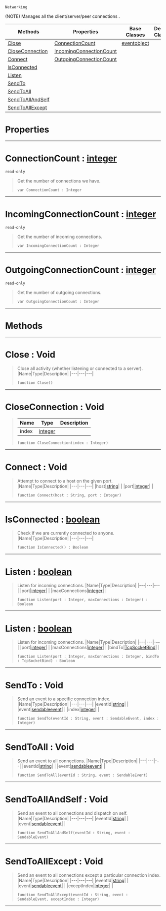  `Networking`

(NOTE) Manages all the client/server/peer connections .

|Methods|Properties|Base Classes|Derived Classes|
|---|---|---|---|
|[ Close](https://github.com/ZilchEngine/ZilchDocs/blob/master/code_reference/class_reference/tcpsocket.md#close-void)|[ ConnectionCount](https://github.com/ZilchEngine/ZilchDocs/blob/master/code_reference/class_reference/tcpsocket.md#connectioncount-zilch-eng)|[eventobject](https://github.com/ZilchEngine/ZilchDocs/blob/master/code_reference/class_reference/eventobject.md)| |
|[ CloseConnection](https://github.com/ZilchEngine/ZilchDocs/blob/master/code_reference/class_reference/tcpsocket.md#closeconnection-void)|[ IncomingConnectionCount](https://github.com/ZilchEngine/ZilchDocs/blob/master/code_reference/class_reference/tcpsocket.md#incomingconnectioncount)| | |
|[ Connect](https://github.com/ZilchEngine/ZilchDocs/blob/master/code_reference/class_reference/tcpsocket.md#connect-void)|[ OutgoingConnectionCount](https://github.com/ZilchEngine/ZilchDocs/blob/master/code_reference/class_reference/tcpsocket.md#outgoingconnectioncount)| | |
|[ IsConnected](https://github.com/ZilchEngine/ZilchDocs/blob/master/code_reference/class_reference/tcpsocket.md#isconnected-zilch-engine)| | | |
|[ Listen](https://github.com/ZilchEngine/ZilchDocs/blob/master/code_reference/class_reference/tcpsocket.md#listen-zilch-engine-docum)| | | |
|[ SendTo](https://github.com/ZilchEngine/ZilchDocs/blob/master/code_reference/class_reference/tcpsocket.md#sendto-void)| | | |
|[ SendToAll](https://github.com/ZilchEngine/ZilchDocs/blob/master/code_reference/class_reference/tcpsocket.md#sendtoall-void)| | | |
|[ SendToAllAndSelf](https://github.com/ZilchEngine/ZilchDocs/blob/master/code_reference/class_reference/tcpsocket.md#sendtoallandself-void)| | | |
|[ SendToAllExcept](https://github.com/ZilchEngine/ZilchDocs/blob/master/code_reference/class_reference/tcpsocket.md#sendtoallexcept-void)| | | |


 #  Properties


---  
 #  ConnectionCount : [integer](https://github.com/ZilchEngine/ZilchDocs/blob/master/code_reference/nada_base_types/integer.md)

 `read-only`

> Get the number of connections we have.
> ``` lang=cpp, name=Nada
> var ConnectionCount : Integer


---  
 #  IncomingConnectionCount : [integer](https://github.com/ZilchEngine/ZilchDocs/blob/master/code_reference/nada_base_types/integer.md)

 `read-only`

> Get the number of incoming connections.
> ``` lang=cpp, name=Nada
> var IncomingConnectionCount : Integer


---  
 #  OutgoingConnectionCount : [integer](https://github.com/ZilchEngine/ZilchDocs/blob/master/code_reference/nada_base_types/integer.md)

 `read-only`

> Get the number of outgoing connections.
> ``` lang=cpp, name=Nada
> var OutgoingConnectionCount : Integer


---  
 #  Methods


---  
 #  Close : Void

> Close all activity (whether listening or connected to a server).
> |Name|Type|Description|
> |---|---|---|
> ``` lang=cpp, name=Nada
> function Close()
> ``` 


---  
 #  CloseConnection : Void

> 
> |Name|Type|Description|
> |---|---|---|
> |index|[integer](https://github.com/ZilchEngine/ZilchDocs/blob/master/code_reference/nada_base_types/integer.md)| |
> ``` lang=cpp, name=Nada
> function CloseConnection(index : Integer)
> ``` 


---  
 #  Connect : Void

> Attempt to connect to a host on the given port.
> |Name|Type|Description|
> |---|---|---|
> |host|[string](https://github.com/ZilchEngine/ZilchDocs/blob/master/code_reference/nada_base_types/string.md)| |
> |port|[integer](https://github.com/ZilchEngine/ZilchDocs/blob/master/code_reference/nada_base_types/integer.md)| |
> ``` lang=cpp, name=Nada
> function Connect(host : String, port : Integer)
> ``` 


---  
 #  IsConnected : [boolean](https://github.com/ZilchEngine/ZilchDocs/blob/master/code_reference/nada_base_types/boolean.md)

> Check if we are currently connected to anyone.
> |Name|Type|Description|
> |---|---|---|
> ``` lang=cpp, name=Nada
> function IsConnected() : Boolean
> ``` 


---  
 #  Listen : [boolean](https://github.com/ZilchEngine/ZilchDocs/blob/master/code_reference/nada_base_types/boolean.md)

> Listen for incoming connections.
> |Name|Type|Description|
> |---|---|---|
> |port|[integer](https://github.com/ZilchEngine/ZilchDocs/blob/master/code_reference/nada_base_types/integer.md)| |
> |maxConnections|[integer](https://github.com/ZilchEngine/ZilchDocs/blob/master/code_reference/nada_base_types/integer.md)| |
> ``` lang=cpp, name=Nada
> function Listen(port : Integer, maxConnections : Integer) : Boolean
> ``` 


---  
 #  Listen : [boolean](https://github.com/ZilchEngine/ZilchDocs/blob/master/code_reference/nada_base_types/boolean.md)

> Listen for incoming connections.
> |Name|Type|Description|
> |---|---|---|
> |port|[integer](https://github.com/ZilchEngine/ZilchDocs/blob/master/code_reference/nada_base_types/integer.md)| |
> |maxConnections|[integer](https://github.com/ZilchEngine/ZilchDocs/blob/master/code_reference/nada_base_types/integer.md)| |
> |bindTo|[TcpSocketBind](https://github.com/ZilchEngine/ZilchDocs/blob/master/code_reference/enum_reference.md#tcpsocketbind)| |
> ``` lang=cpp, name=Nada
> function Listen(port : Integer, maxConnections : Integer, bindTo : TcpSocketBind) : Boolean
> ``` 


---  
 #  SendTo : Void

> Send an event to a specific connection index.
> |Name|Type|Description|
> |---|---|---|
> |eventId|[string](https://github.com/ZilchEngine/ZilchDocs/blob/master/code_reference/nada_base_types/string.md)| |
> |event|[sendableevent](https://github.com/ZilchEngine/ZilchDocs/blob/master/code_reference/class_reference/sendableevent.md)| |
> |index|[integer](https://github.com/ZilchEngine/ZilchDocs/blob/master/code_reference/nada_base_types/integer.md)| |
> ``` lang=cpp, name=Nada
> function SendTo(eventId : String, event : SendableEvent, index : Integer)
> ``` 


---  
 #  SendToAll : Void

> Send an event to all connections.
> |Name|Type|Description|
> |---|---|---|
> |eventId|[string](https://github.com/ZilchEngine/ZilchDocs/blob/master/code_reference/nada_base_types/string.md)| |
> |event|[sendableevent](https://github.com/ZilchEngine/ZilchDocs/blob/master/code_reference/class_reference/sendableevent.md)| |
> ``` lang=cpp, name=Nada
> function SendToAll(eventId : String, event : SendableEvent)
> ``` 


---  
 #  SendToAllAndSelf : Void

> Send an event to all connections and dispatch on self.
> |Name|Type|Description|
> |---|---|---|
> |eventId|[string](https://github.com/ZilchEngine/ZilchDocs/blob/master/code_reference/nada_base_types/string.md)| |
> |event|[sendableevent](https://github.com/ZilchEngine/ZilchDocs/blob/master/code_reference/class_reference/sendableevent.md)| |
> ``` lang=cpp, name=Nada
> function SendToAllAndSelf(eventId : String, event : SendableEvent)
> ``` 


---  
 #  SendToAllExcept : Void

> Send an event to all connections except a particular connection index.
> |Name|Type|Description|
> |---|---|---|
> |eventId|[string](https://github.com/ZilchEngine/ZilchDocs/blob/master/code_reference/nada_base_types/string.md)| |
> |event|[sendableevent](https://github.com/ZilchEngine/ZilchDocs/blob/master/code_reference/class_reference/sendableevent.md)| |
> |exceptIndex|[integer](https://github.com/ZilchEngine/ZilchDocs/blob/master/code_reference/nada_base_types/integer.md)| |
> ``` lang=cpp, name=Nada
> function SendToAllExcept(eventId : String, event : SendableEvent, exceptIndex : Integer)
> ``` 


---  
 

 